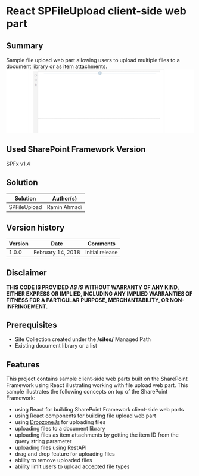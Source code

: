 # React SPFileUpload client-side web part

## Summary
Sample file upload web part allowing users to upload multiple files to a document library or as item attachments.
![File upload web part built on the SharePoint Framework using React](./assets/SPFileUploadPreview.gif)

## Used SharePoint Framework Version
SPFx v1.4

## Solution

Solution|Author(s)
--------|---------
SPFileUpload|Ramin Ahmadi

## Version history

Version|Date|Comments
-------|----|--------
1.0.0|February 14, 2018|Initial release

## Disclaimer
**THIS CODE IS PROVIDED *AS IS* WITHOUT WARRANTY OF ANY KIND, EITHER EXPRESS OR IMPLIED, INCLUDING ANY IMPLIED WARRANTIES OF FITNESS FOR A PARTICULAR PURPOSE, MERCHANTABILITY, OR NON-INFRINGEMENT.**

## Prerequisites

- Site Collection created under the **/sites/** Managed Path
- Existing document library or a list

## Features

This project contains sample client-side web parts built on the SharePoint Framework using React illustrating working with file upload web part.
This sample illustrates the following concepts on top of the SharePoint Framework:
- using React for building SharePoint Framework client-side web parts
- using React components for building file upload web part
- using [DropzoneJs](http://www.dropzonejs.com/) for uploading files
- uploading files to a document library
- uploading files as item attachments by getting the item ID from the query string parameter
- uploading files using RestAPI
- drag and drop feature for uploading files
- ability to remove uploaded files
- ability limit users to upload accepted file types


